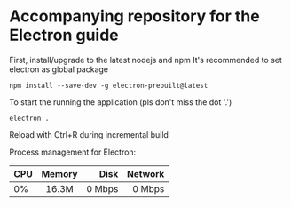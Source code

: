 # Accompanying repository for the Electron guide

First, install/upgrade to the latest nodejs and npm 
It's recommended to set electron as global package
```
npm install --save-dev -g electron-prebuilt@latest
```
To start the running the application (pls don't miss the dot '.')
```
electron .
```
Reload with Ctrl+R during incremental build

Process management for Electron:
 
|    CPU   |   Memory      |  Disk |  Network |
|----------|:-------------:|------:|---------:|
|     0%   |  16.3M        | 0 Mbps|   0 Mbps | 
